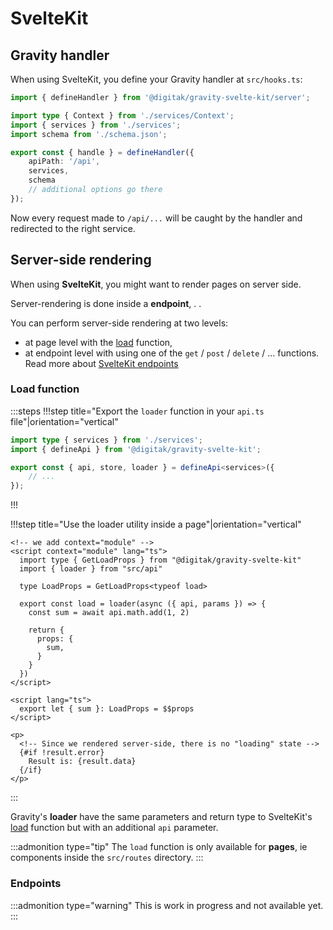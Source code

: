 # SvelteKit

## Gravity handler

When using SvelteKit, you define your Gravity handler at `src/hooks.ts`:

```typescript
import { defineHandler } from '@digitak/gravity-svelte-kit/server';

import type { Context } from './services/Context';
import { services } from './services';
import schema from './schema.json';

export const { handle } = defineHandler({
	apiPath: '/api',
	services,
	schema
	// additional options go there
});
```

Now every request made to `/api/...` will be caught by the handler and redirected to the right service.

## Server-side rendering

When using **SvelteKit**, you might want to render pages on server side.

Server-rendering is done inside a **endpoint**, . .

You can perform server-side rendering at two levels:

- at page level with the [load](https://kit.svelte.dev/docs/loading) function,
- at endpoint level with using one of the `get` / `post` / `delete` / ... functions. Read more about [SvelteKit endpoints](https://kit.svelte.dev/docs/routing#endpoints)

### Load function

:::steps
!!!step title="Export the `loader` function in your `api.ts` file"|orientation="vertical"

```typescript
import type { services } from './services';
import { defineApi } from '@digitak/gravity-svelte-kit';

export const { api, store, loader } = defineApi<services>({
	// ...
});
```

!!!

!!!step title="Use the loader utility inside a page"|orientation="vertical"

```svelte
<!-- we add context="module" -->
<script context="module" lang="ts">
  import type { GetLoadProps } from "@digitak/gravity-svelte-kit"
  import { loader } from "src/api"

  type LoadProps = GetLoadProps<typeof load>

  export const load = loader(async ({ api, params }) => {
    const sum = await api.math.add(1, 2)

    return {
      props: {
        sum,
      }
    }
  })
</script>

<script lang="ts">
  export let { sum }: LoadProps = $$props
</script>

<p>
  <!-- Since we rendered server-side, there is no "loading" state -->
  {#if !result.error}
    Result is: {result.data}
  {/if}
</p>
```

:::

Gravity's **loader** have the same parameters and return type to SvelteKit's [load](https://kit.svelte.dev/docs/loading) function but with an additional `api` parameter.

:::admonition type="tip"
The `load` function is only available for **pages**, ie components inside the `src/routes` directory.
:::

### Endpoints

:::admonition type="warning"
This is work in progress and not available yet.
:::
